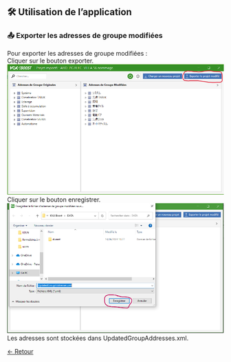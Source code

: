 ## 🛠 Utilisation de l’application

### 📤 Exporter les adresses de groupe modifiées

Pour exporter les adresses de groupe modifiées :  
Cliquer sur le bouton exporter.  
![Cliquer sur le bouton exporter](pictures/1.PNG)  
Cliquer sur le bouton enregistrer.  
![Cliquer sur le bouton enregistrer](pictures/2.PNG)  
Les adresses sont stockées dans UpdatedGroupAddresses.xml.  

[← Retour](../README.md)
